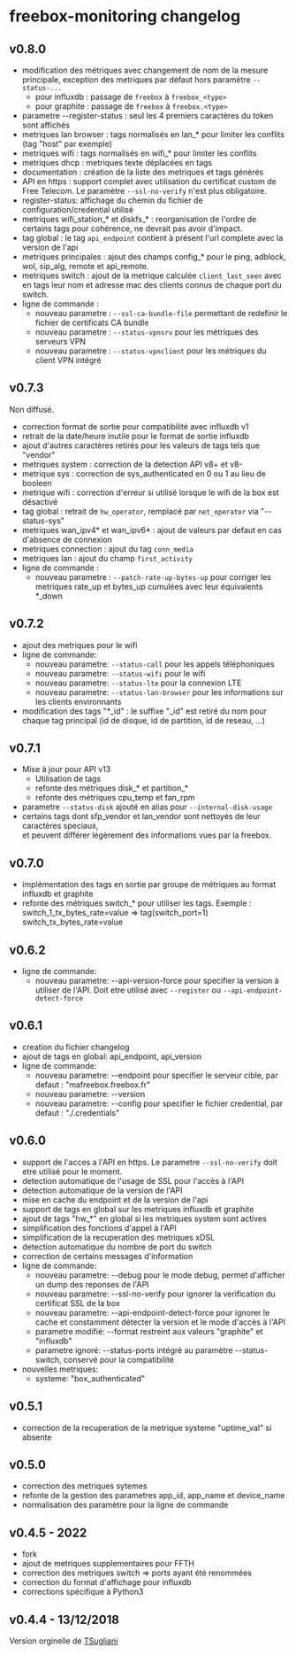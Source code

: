 ﻿# freebox-monitoring changelog


## v0.8.0
* modification des métriques avec changement de nom de la mesure principale, exception des metriques par défaut hors paramètre `--status-...`
  * pour influxdb : passage de `freebox` à `freebox_<type>`
  * pour graphite : passage de `freebox` à `freebox.<type>`
* parametre --register-status : seul les 4 premiers caractères du token sont affichés
* metriques lan browser : tags normalisés en lan_* pour limiter les conflits (tag "host" par exemple)
* metriques wifi : tags normalisés en wifi_* pour limiter les conflits
* metriques dhcp : metriques texte déplacées en tags
* documentation : création de la liste des metriques et tags générés
* API en https : support complet avec utilisation du certificat custom de Free Telecom. Le paramètre `--ssl-no-verify` n'est plus obligatoire.
* register-status: affichage du chemin du fichier de configuration/credential utilisé
* metriques wifi_station_* et diskfs_* : reorganisation de l'ordre de certains tags pour cohérence, ne devrait pas avoir d'impact.
* tag global : le tag `api_endpoint` contient à présent l'url complete avec la version de l'api
* metriques principales : ajout des champs config_* pour le ping, adblock, wol, sip_alg, remote et api_remote.
* metriques switch : ajout de la metrique calculée `client_last_seen` avec en tags leur nom et adresse mac des clients connus de chaque port du switch.
* ligne de commande :
  * nouveau parametre : `--ssl-ca-bundle-file` permettant de redefinir le fichier de certificats CA bundle
  * nouveau parametre : `--status-vpnsrv` pour les métriques des serveurs VPN
  * nouveau parametre : `--status-vpnclient` pour les métriques du client VPN intégré


## v0.7.3
Non diffusé.  
* correction format de sortie pour compatibilité avec influxdb v1
* retrait de la date/heure inutile pour le format de sortie influxdb
* ajout d'autres caractères retirés pour les valeurs de tags tels que "vendor"
* metriques system : correction de la detection API v8+ et v8-
* metrique sys : correction de sys_authenticated en 0 ou 1 au lieu de booleen
* metrique wifi : correction d'erreur si utilisé lorsque le wifi de la box est désactivé
* tag global : retrait de `hw_operator`, remplacé par `net_operator` via "--status-sys"
* metriques wan_ipv4* et wan_ipv6* : ajout de valeurs par defaut en cas d'absence de connexion
* metriques connection : ajout du tag `conn_media`
* metriques lan : ajout du champ `first_activity`
* ligne de commande :
  * nouveau parametre : `--patch-rate-up-bytes-up` pour corriger les metriques rate_up et bytes_up cumulées avec leur équivalents *_down


## v0.7.2
* ajout des metriques pour le wifi
* ligne de commande:
  * nouveau parametre: `--status-call` pour les appels téléphoniques
  * nouveau parametre: `--status-wifi` pour le wifi
  * nouveau parametre: `--status-lte` pour la connexion LTE
  * nouveau parametre: `--status-lan-browser` pour les informations sur les clients environnants
* modification des tags "*_id" : le suffixe "_id" est retiré du nom pour chaque tag principal (id de disque, id de partition, id de reseau, ...)


## v0.7.1
* Mise à jour pour API v13
  * Utilisation de tags
  * refonte des métriques disk_* et partition_*
  * refonte des métriques cpu_temp et fan_rpm
* parametre `--status-disk` ajouté en alias pour `--internal-disk-usage`
* certains tags dont sfp_vendor et lan_vendor sont nettoyés de leur caractères speciaux,  
  et peuvent différer légèrement des informations vues par la freebox.


## v0.7.0
* implémentation des tags en sortie par groupe de métriques au format influxdb et graphite
* refonte des métriques switch_* pour utiliser les tags. Exemple : switch_1_tx_bytes_rate=value => tag(switch_port=1) switch_tx_bytes_rate=value


## v0.6.2
* ligne de commande:
  * nouveau parametre: --api-version-force pour specifier la version à utiliser de l'API. Doit etre utilisé avec `--register` ou `--api-endpoint-detect-force`


## v0.6.1
* creation du fichier changelog
* ajout de tags en global: api_endpoint, api_version
* ligne de commande:
  * nouveau parametre: --endpoint pour specifier le serveur cible, par defaut : "mafreebox.freebox.fr"
  * nouveau parametre: --version
  * nouveau parametre: --config pour specifier le fichier credential, par defaut : "./.credentials"


## v0.6.0
* support de l'acces a l'API en https. Le parametre `--ssl-no-verify` doit etre utilisé pour le moment.
* detection automatique de l'usage de SSL pour l'accès à l'API
* detection automatique de la version de l'API
* mise en cache du endpoint et de la version de l'api
* support de tags en global sur les metriques influxdb et graphite
* ajout de tags "hw_*" en global si les metriques system sont actives
* simplification des fonctions d'appel à l'API
* simplification de la recuperation des metriques xDSL
* detection automatique du nombre de port du switch
* correction de certains messages d'information
* ligne de commande:
  * nouveau parametre: --debug pour le mode debug, permet d'afficher un dump des reponses de l'API
  * nouveau parametre: --ssl-no-verify pour ignorer la verification du certificat SSL de la box
  * nouveau parametre: --api-endpoint-detect-force pour ignorer le cache et constamment détecter la version et le mode d'accès à l'API
  * parametre modifié: --format restreint aux valeurs "graphite" et "influxdb"
  * parametre ignoré: --status-ports intégré au paramètre --status-switch, conservé pour la compatibilité
* nouvelles metriques:
  * systeme: "box_authenticated"


## v0.5.1
* correction de la recuperation de la metrique systeme "uptime_val" si absente


## v0.5.0
* correction des metriques sytemes
* refonte de la gestion des parametres app_id, app_name et device_name
* normalisation des paramètre pour la ligne de commande

## v0.4.5 - 2022
* fork
* ajout de metriques supplementaires pour FFTH
* correction des metriques switch => ports ayant été renommées
* correction du format d'affichage pour influxdb
* corrections spécifique à Python3



## v0.4.4 - 13/12/2018
Version orginelle de [TSugliani](https://github.com/tsugliani/freebox-revolution-monitoring)